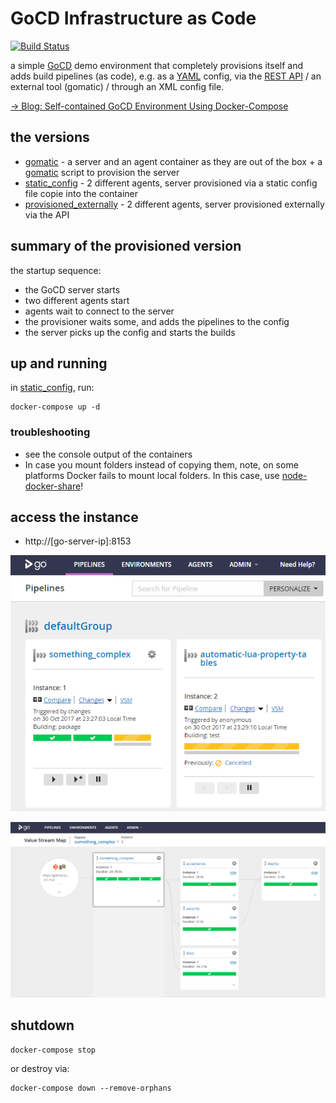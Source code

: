 # GoCD Infrastructure as Code

[![Build Status](https://travis-ci.org/d-led/gocd_docker_compose_example.svg?branch=master)](https://travis-ci.org/d-led/gocd_docker_compose_example)

a simple [GoCD](https://www.gocd.io/) demo environment that completely provisions itself and adds build pipelines (as code), e.g. as a [YAML](https://github.com/tomzo/gocd-yaml-config-plugin) config, via the [REST API](https://api.gocd.io/) / an external tool (gomatic) / through an XML config file.

[&rarr; Blog: Self-contained GoCD Environment Using Docker-Compose](https://ledentsov.de/2017/03/04/self-contained-gocd-docker-compose/)

## the versions

- [gomatic](gomatic) - a server and an agent container as they are out of the box + a [gomatic](https://github.com/gocd-contrib/gomatic) script to provision the server
- [static_config](static_config) - 2 different agents, server provisioned via a static config file copie into the container
- [provisioned_externally](provisioned_externally) - 2 different agents, server provisioned externally via the API

## summary of the provisioned version

the startup sequence:

- the GoCD server starts
- two different agents start
- agents wait to connect to the server
- the provisioner waits some, and adds the pipelines to the config
- the server picks up the config and starts the builds

## up and running

in [static_config](static_config), run:

```
docker-compose up -d
```

### troubleshooting

- see the console output of the containers
- In case you mount folders instead of copying them, note, on some platforms Docker fails to mount local folders. In this case, use [node-docker-share](https://github.com/vweevers/node-docker-share)!

## access the instance

- http://[go-server-ip]:8153

![](img/screen.png)

![](img/vsm.png)

## shutdown

```
docker-compose stop
```

or destroy via:

```
docker-compose down --remove-orphans
```
